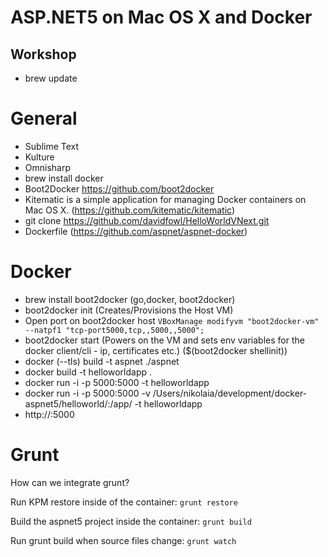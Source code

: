 # ASP.NET5 on Mac OS X and Docker
## Workshop

- brew update

# General

- Sublime Text
- Kulture
- Omnisharp
- brew install docker
- Boot2Docker https://github.com/boot2docker
- Kitematic is a simple application for managing Docker containers on Mac OS X. (https://github.com/kitematic/kitematic)
- git clone https://github.com/davidfowl/HelloWorldVNext.git
- Dockerfile (https://github.com/aspnet/aspnet-docker)

# Docker

- brew install boot2docker (go,docker, boot2docker)
- boot2docker init (Creates/Provisions the Host VM)
- Open port on boot2docker host ```VBoxManage modifyvm "boot2docker-vm" --natpf1 "tcp-port5000,tcp,,5000,,5000";```
- boot2docker start (Powers on the VM and sets env variables for the docker client/cli - ip, certificates etc.) ($(boot2docker shellinit))
- docker (--tls) build -t aspnet ./aspnet
- docker build -t helloworldapp .
- docker run -i -p 5000:5000 -t helloworldapp
- docker run -i -p 5000:5000 -v /Users/nikolaia/development/docker-aspnet5/helloworld/:/app/ -t helloworldapp
- http://<boot2docker host ip>:5000

# Grunt

How can we integrate grunt?

Run KPM restore inside of the container:
```grunt restore```

Build the aspnet5 project inside the container:
```grunt build```

Run grunt build when source files change:
```grunt watch```
